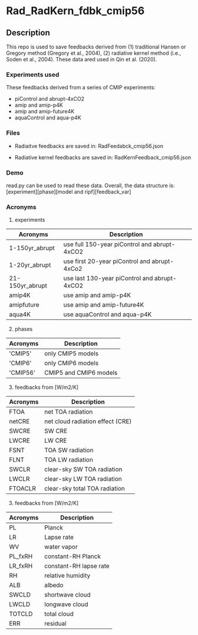 # Rad_RadKern_fdbk_cmip56

## Description

This repo is used to save feedbacks derived from (1) traditional Hansen or Gregory method (Gregory et al., 2004), (2) radiative kernel method (i.e., Soden et al., 2004). These data ared used in Qin et al. (2020).

### Experiments used 
These feedbacks derived from a series of CMIP experiments:
- piControl and abrupt-4xCO2
- amip and amip-p4K
- amip and amip-future4K
- aquaControl and aqua-p4K

### Files 
- Radiaitve feedbacks are saved in: RadFeedabck_cmip56.json

- Radiative kernel feedbacks are saved in: RadKernFeedback_cmip56.json

### Demo
read.py can be used to read these data. Overall, the data structure is: [experiment][phase][model and ripf][feedback_var]


### Acronyms
1. experiments 

| Acronyms      | Description |
| ----------- | ----------- |
|   1-150yr_abrupt    | use full 150-year piControl and abrupt-4xCO2       |
| 1-20yr_abrupt   | use first 20-year piControl and abrupt-4xCo2       |
| 21-150yr_abrupt | use last 130-year piControl and abrupt-4xCO2 |
| amip4K | use amip and amip-p4K | 
| amipfuture | use amip and amip-future4K |
| aqua4K | use aquaControl and aqua-p4K |

2. phases

| Acronyms      | Description |
| ----------- | ----------- |
| 'CMIP5' | only CMIP5 models |
| 'CMIP6' | only CMIP6 models |
| 'CMIP56' | CMIP5 and CMIP6 models |

3. feedbacks from <RadFeedback> [W/m2/K]
  
| Acronyms      | Description |
| ----------- | ----------- |
| FTOA | net TOA radiation |
| netCRE | net cloud radiation effect (CRE) |
|SWCRE | SW CRE |
| LWCRE | LW CRE |
| FSNT | TOA SW radiation |
| FLNT | TOA LW radiation |
| SWCLR | clear-sky SW TOA radiation |
| LWCLR | clear-sky LW TOA radiation |
| FTOACLR | clear-sky total TOA radiation |


3. feedbacks from <RadKernFeedback> [W/m2/K]
  
| Acronyms      | Description |
| ----------- | ----------- |
| PL | Planck |
| LR | Lapse rate |
| WV | water vapor |
| PL_fxRH | constant-RH Planck |
| LR_fxRH | constant-RH lapse rate |
| RH | relative humidity |
| ALB | albedo |
| SWCLD | shortwave cloud |
| LWCLD | longwave cloud |
| TOTCLD | total cloud |
| ERR | residual |


